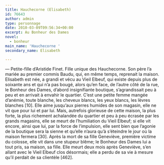 ```yaml
---
title: Hauchecorne (Elisabeth)
id: 76643
author: admin
type: personnage
date: 2010-03-09T09:56:34+00:00
excerpt: Au Bonheur des Dames
novel:
  - bonheur
main_name: 'Hauchecorne '
secondary_name: Elisabeth

---
```

— Petite-fille d&rsquo;Aristide Finet. Fille unique des Hauchecorne. Son père l&rsquo;a mariée au premier commis Baudu, qui, en même temps, reprenait la maison. Elisabeth est née, a grandi et vécu au Vieil Elbeuf, qui existe depuis plus de soixante ans et qui n&rsquo;a pas bougé, alors qu&rsquo;en face, de l&rsquo;autre côté de la rue, le Bonheur des Dames, d&rsquo;abord insignifiante boutique, s&rsquo;agrandissait peu à peu et en arrivait à envahir le quartier. C&rsquo;est une petite femme mangée d&rsquo;anémie, toute blanche, les cheveux blancs, les yeux blancs, les lèvres blanches [10]. Elle aime jusqu&rsquo;aux pierres humides de son magasin, elle ne vit que pour lui et par lui. Mais, autrefois glorieuse de cette maison, la plus forte, la plus richement achalandée du quartier et peu à peu écrasée par les grands magasins, elle se meurt de l&rsquo;humiliation du Vieil Elbeuf; si elle vit encore, ainsi que lui, par la force de l&rsquo;impulsion, elle sent bien que l&rsquo;agonie de la boutique sera la sienne et qu&rsquo;elle n&rsquo;aura qu&rsquo;à s&rsquo;éteindre le jour où la maison fermera [30]. Après la mort de sa fille Geneviève, première victime du colosse, elle vit dans une stupeur blême; le Bonheur des Dames lui a tout pris, sa maison, sa fille. Elle meurt deux mois après Geneviève, s&rsquo;en allant avec le Vieil Elbeuf clos désormais; elle a perdu de sa vie à mesure qu&rsquo;il perdait de sa clientèle [462]. 
